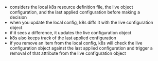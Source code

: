 - considers the local k8s resource definition file, the live object configuration, and the last applied configuration before making a decision
- when you update the local config, k8s diffs it with the live configuration object
- if it sees a difference, it updates the live configuration object
- k8s also keeps track of the last applied configuration
- if you remove an item from the local config, k8s will check the live configuration object against the last applied configuration and trigger a removal of that attribute from the live configuration object
